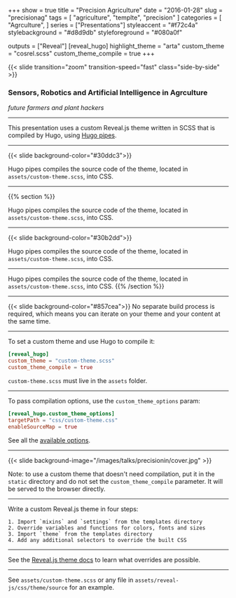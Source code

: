 +++
show = true
title = "Precision Agriculture"
date = "2016-01-28"
slug = "precisionag"
tags = [
    "agriculture",
    "templte",
    "precision"
]
categories = [
    "Agrculture",
]
series = ["Presentations"]
styleaccent = "#f72c4a"
stylebackground = "#d8d9db"
styleforeground = "#080a0f"

outputs = ["Reveal"]
[reveal_hugo]
highlight_theme = "arta"
custom_theme = "cosrel.scss"
custom_theme_compile = true
+++

{{< slide transition="zoom" transition-speed="fast" class="side-by-side" >}}

### **Sensors, Robotics and Artificial Intelligence in Agrculture**
*future farmers and plant hackers*



---
This presentation uses a custom Reveal.js theme written in SCSS that is compiled by Hugo, using [Hugo pipes](https://gohugo.io/hugo-pipes/).

---
{{< slide background-color="#30ddc3">}}

Hugo pipes compiles the source code of the theme, located in `assets/custom-theme.scss`, into CSS.

---
{{% section %}}

Hugo pipes compiles the source code of the theme, located in `assets/custom-theme.scss`, into CSS.

---
{{< slide background-color="#30b2dd">}}

Hugo pipes compiles the source code of the theme, located in `assets/custom-theme.scss`, into CSS.

---

Hugo pipes compiles the source code of the theme, located in `assets/custom-theme.scss`, into CSS.
{{% /section %}}

---

{{< slide background-color="#857cea">}}
No separate build process is required, which means you can iterate on your theme and your content at the same time.

---

To set a custom theme and use Hugo to compile it:

```toml
[reveal_hugo]
custom_theme = "custom-theme.scss"
custom_theme_compile = true
```

`custom-theme.scss` must live in the `assets` folder.

---

To pass compilation options, use the `custom_theme_options` param:

```toml
[reveal_hugo.custom_theme_options]
targetPath = "css/custom-theme.css"
enableSourceMap = true
```

See all the [available options](https://gohugo.io/hugo-pipes/scss-sass/#options).

---

{{< slide background-image="/images/talks/precisionin/cover.jpg" >}}

Note: to use a custom theme that doesn't need compilation, put it in the `static` directory and do not set the `custom_theme_compile` parameter. It will be served to the browser directly.

---

Write a custom Reveal.js theme in four steps:

```text
1. Import `mixins` and `settings` from the templates directory
2. Override variables and functions for colors, fonts and sizes
3. Import `theme` from the templates directory
4. Add any additional selectors to override the built CSS
```

---

See the [Reveal.js theme docs](https://github.com/hakimel/reveal.js/blob/master/css/theme/README.md) to learn what overrides are possible.

---

See `assets/custom-theme.scss` or any file in `assets/reveal-js/css/theme/source` for an example.
